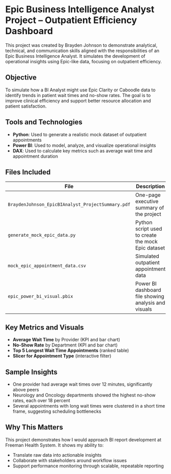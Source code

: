 # Epic Business Intelligence Analyst Project – Outpatient Efficiency Dashboard

This project was created by Brayden Johnson to demonstrate analytical, technical, and communication skills aligned with the responsibilities of an Epic Business Intelligence Analyst. It simulates the development of operational insights using Epic-like data, focusing on outpatient efficiency.

## Objective

To simulate how a BI Analyst might use Epic Clarity or Caboodle data to identify trends in patient wait times and no-show rates. The goal is to improve clinical efficiency and support better resource allocation and patient satisfaction.

## Tools and Technologies

- **Python**: Used to generate a realistic mock dataset of outpatient appointments
- **Power BI**: Used to model, analyze, and visualize operational insights
- **DAX**: Used to calculate key metrics such as average wait time and appointment duration

## Files Included

| File                                 | Description                                                |
|--------------------------------------|------------------------------------------------------------|
| `BraydenJohnson_EpicBIAnalyst_ProjectSummary.pdf` | One-page executive summary of the project             |
| `generate_mock_epic_data.py`         | Python script used to create the mock Epic dataset         |
| `mock_epic_appointment_data.csv`     | Simulated outpatient appointment data                      |
| `epic_power_bi_visual.pbix`          | Power BI dashboard file showing analysis and visuals       |

## Key Metrics and Visuals

- **Average Wait Time** by Provider (KPI and bar chart)
- **No-Show Rate** by Department (KPI and bar chart)
- **Top 5 Longest Wait Time Appointments** (ranked table)
- **Slicer for Appointment Type** (interactive filter)

## Sample Insights

- One provider had average wait times over 12 minutes, significantly above peers
- Neurology and Oncology departments showed the highest no-show rates, each over 18 percent
- Several appointments with long wait times were clustered in a short time frame, suggesting scheduling bottlenecks

## Why This Matters

This project demonstrates how I would approach BI report development at Freeman Health System. It shows my ability to:
- Translate raw data into actionable insights
- Collaborate with stakeholders around workflow issues
- Support performance monitoring through scalable, repeatable reporting

